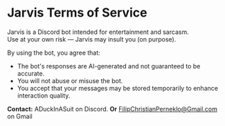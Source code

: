 # Jarvis Terms of Service

Jarvis is a Discord bot intended for entertainment and sarcasm.  
Use at your own risk — Jarvis may insult you (on purpose).  

By using the bot, you agree that:
- The bot's responses are AI-generated and not guaranteed to be accurate.
- You will not abuse or misuse the bot.
- You accept that your messages may be stored temporarily to enhance interaction quality.

**Contact:** ADuckInASuit on Discord.
**Or** FilipChristianPerneklo@Gmail.com on Gmail
